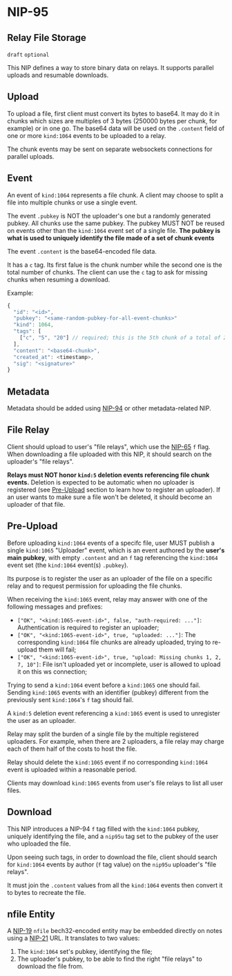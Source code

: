 NIP-95
======

Relay File Storage
------------------

`draft` `optional`

This NIP defines a way to store binary data on relays. It supports parallel uploads and resumable downloads.

## Upload

To upload a file, first client must convert its bytes to base64. It may do it in chunks which sizes are multiples of 3 bytes
(250000 bytes per chunk, for example) or in one go.
The base64 data will be used on the `.content` field of one or more `kind:1064` events to be uploaded to a relay.

The chunk events may be sent on separate websockets connections for parallel uploads.

## Event

An event of `kind:1064` represents a file chunk. A client may choose to split a file
into multiple chunks or use a single event.

The event `.pubkey` is NOT the uploader's one but a randomly generated pubkey. All chunks
use the same pubkey. The pubkey MUST NOT be reused on events other than the
`kind:1064` event set of a single file.
**The pubkey is what is used to uniquely identify the file made of a set of chunk events**

The event `.content` is the base64-encoded file data.

It has a `c` tag. Its first falue is the chunk number while the second one is the total number of chunks.
The client can use the `c` tag to ask for missing chunks when resuming a download.

Example:

```js
{
  "id": "<id>",
  "pubkey": "<same-random-pubkey-for-all-event-chunks>"
  "kind": 1064,
  "tags": [
    ["c", "5", "20"] // required; this is the 5th chunk of a total of 20
  ],
  "content": "<base64-chunk>",
  "created_at": <timestamp>,
  "sig": "<signature>"
}
```

## Metadata

Metadata should be added using [NIP-94](94.md) or other metadata-related NIP.

## File Relay

Client should upload to user's "file relays", which use the [NIP-65](65.md) `f` flag.
When downloading a file uploaded with this NIP, it should search on the uploader's "file relays".

**Relays must NOT honor `kind:5` deletion events referencing file chunk events.** Deletion
is expected to be automatic when no uploader is registered (see [Pre-Upload](#pre-upload) section
to learn how to register an uploader). If an user wants to make sure a file won't be deleted, it
should become an uploader of that file.

## Pre-Upload

Before uploading `kind:1064` events of a specifc file,
user MUST publish a single `kind:1065` "Uploader" event,
which is an event authored by the **user's main pubkey**,
with empty `.content` and an `f` tag referencing the `kind:1064`
event set (the `kind:1064` event(s) `.pubkey`).

Its purpose is to register the user as an uploader of the file on a specific relay and to request permission
for uploading the file chunks.

When receiving the `kind:1065` event, relay may answer with one of the following messages and prefixes:

- `["OK", "<kind:1065-event-id>", false, "auth-required: ..."]`: Authentication is required to register an uploader;
- `["OK", "<kind:1065-event-id>", true, "uploaded: ..."]`: The corresponding `kind:1064` file chunks are already uploaded, trying to re-upload them will fail;
- `["OK", "<kind:1065-event-id>", true, "upload: Missing chunks 1, 2, 7, 10"]`: File isn't uploaded yet or incomplete, user is allowed to upload it on this ws connection;

Trying to send a `kind:1064` event before a `kind:1065` one should fail.
Sending `kind:1065` events with an identifier (pubkey) different from the previously sent `kind:1064`'s `f` tag should fail.

A `kind:5` deletion event referencing a `kind:1065` event is used to unregister the user as an uploader.

Relay may split the burden of a single file by the multiple registered uploaders. For example, when there are 2 uploaders,
a file relay may charge each of them half of the costs to host the file.

Relay should delete the `kind:1065` event if no corresponding `kind:1064` event is uploaded within a reasonable period.

Clients may download `kind:1065` events from user's file relays to list all user files.

## Download

This NIP introduces a NIP-94 `f` tag filled with the `kind:1064` pubkey, uniquely identifying the file,
and a `nip95u` tag set to the pubkey of the user who uploaded the file.

Upon seeing such tags, in order to download the file, client should search for `kind:1064` events
by author (`f` tag value) on the `nip95u` uploader's "file relays".

It must join the `.content` values from all the `kind:1064` events then convert it to bytes to recreate the file.

## nfile Entity

A [NIP-19](19.md) `nfile` bech32-encoded entity may be embedded directly on notes using a [NIP-21](21.md) URL.
It translates to two values:

1) The `kind:1064` set's pubkey, identifying the file;
2) The uploader's pubkey, to be able to find the right "file relays" to download the file from.
